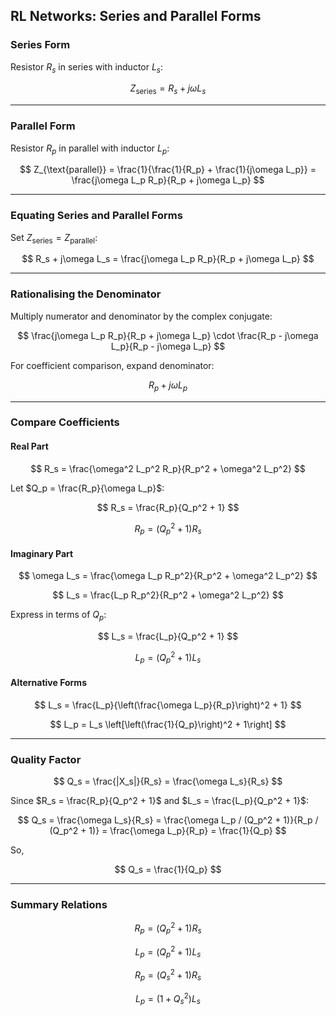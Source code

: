## RL Networks: Series and Parallel Forms

### Series Form

Resistor $R_s$ in series with inductor $L_s$:

$$
Z_{\text{series}} = R_s + j\omega L_s
$$

---

### Parallel Form

Resistor $R_p$ in parallel with inductor $L_p$:

$$
Z_{\text{parallel}} = \frac{1}{\frac{1}{R_p} + \frac{1}{j\omega L_p}} = \frac{j\omega L_p R_p}{R_p + j\omega L_p}
$$

---

### Equating Series and Parallel Forms

Set $Z_{\text{series}} = Z_{\text{parallel}}$:

$$
R_s + j\omega L_s = \frac{j\omega L_p R_p}{R_p + j\omega L_p}
$$

---

### Rationalising the Denominator

Multiply numerator and denominator by the complex conjugate:

$$
\frac{j\omega L_p R_p}{R_p + j\omega L_p} \cdot \frac{R_p - j\omega L_p}{R_p - j\omega L_p}
$$

For coefficient comparison, expand denominator:

$$
R_p + j\omega L_p
$$

---

### Compare Coefficients

#### Real Part

$$
R_s = \frac{\omega^2 L_p^2 R_p}{R_p^2 + \omega^2 L_p^2}
$$

Let $Q_p = \frac{R_p}{\omega L_p}$:

$$
R_s = \frac{R_p}{Q_p^2 + 1}
$$

$$
R_p = (Q_p^2 + 1) R_s
$$

#### Imaginary Part

$$
\omega L_s = \frac{\omega L_p R_p^2}{R_p^2 + \omega^2 L_p^2}
$$

$$
L_s = \frac{L_p R_p^2}{R_p^2 + \omega^2 L_p^2}
$$

Express in terms of $Q_p$:

$$
L_s = \frac{L_p}{Q_p^2 + 1}
$$

$$
L_p = (Q_p^2 + 1) L_s
$$

#### Alternative Forms

$$
L_s = \frac{L_p}{\left(\frac{\omega L_p}{R_p}\right)^2 + 1}
$$

$$
L_p = L_s \left[\left(\frac{1}{Q_p}\right)^2 + 1\right]
$$

---

### Quality Factor

$$
Q_s = \frac{|X_s|}{R_s} = \frac{\omega L_s}{R_s}
$$

Since $R_s = \frac{R_p}{Q_p^2 + 1}$ and $L_s = \frac{L_p}{Q_p^2 + 1}$:

$$
Q_s = \frac{\omega L_s}{R_s} = \frac{\omega L_p / (Q_p^2 + 1)}{R_p / (Q_p^2 + 1)} = \frac{\omega L_p}{R_p} = \frac{1}{Q_p}
$$

So,

$$
Q_s = \frac{1}{Q_p}
$$

---

### Summary Relations

$$
R_p = (Q_p^2 + 1) R_s
$$

$$
L_p = (Q_p^2 + 1) L_s
$$

$$
R_p = (Q_s^2 + 1) R_s
$$

$$
L_p = (1 + Q_s^2) L_s
$$
